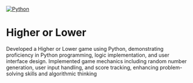 [![Python](https://img.shields.io/badge/Python-3776AB?style=for-the-badge&logo=python&logoColor=white)](https://www.python.org/)
# Higher or Lower
Developed a Higher or Lower game using Python, demonstrating proficiency in Python programming, logic implementation, and user interface design. Implemented game mechanics including random number generation, user input handling, and score tracking, enhancing problem-solving skills and algorithmic thinking
